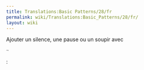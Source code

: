 ```yaml
---
title: Translations:Basic Patterns/28/fr
permalink: wiki/Translations:Basic_Patterns/28/fr/
layout: wiki
---
```


Ajouter un silence, une pause ou un soupir avec

``` Haskell
~
```

:
